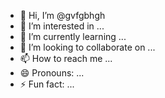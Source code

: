 - 👋 Hi, I’m @gvfgbhgh
- 👀 I’m interested in ...
- 🌱 I’m currently learning ...
- 💞️ I’m looking to collaborate on ...
- 📫 How to reach me ...
- 😄 Pronouns: ...
- ⚡ Fun fact: ...

<!---
gvfgbhgh/gvfgbhgh is a ✨ special ✨ repository because its `README.md` (this file) appears on your GitHub profile.
You can click the Preview link to take a look at your changes.
--->
